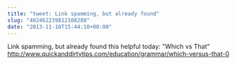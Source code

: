 ```yaml
---
title: "tweet: Link spamming, but already found"
slug: "402462239812108288"
date: "2013-11-18T15:44:10+00:00"
---
```

Link spamming, but already found this helpful today: "Which vs That" http://www.quickanddirtytips.com/education/grammar/which-versus-that-0
